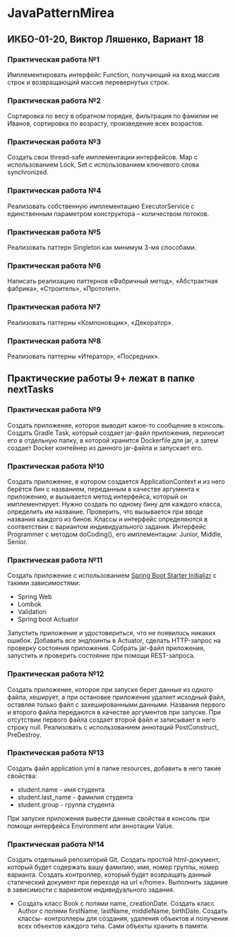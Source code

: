 # JavaPatternMirea

## ИКБО-01-20, Виктор Ляшенко, Вариант 18

### Практическая работа №1

Имплементировать интерфейс Function, получающий на вход массив строк и возвращающий массив перевернутых строк.

### Практическая работа №2

Сортировка по весу в обратном порядке, фильтрация по фамилии не Иванов, сортировка по возрасту, произведение всех
возрастов.

### Практическая работа №3

Создать свои thread-safe имплементации интерфейсов. Map с использованием Lock, Set с использованием ключевого слова
synchronized.

### Практическая работа №4

Реализовать собственную имплементацию ExecutorService с единственным параметром конструктора – количеством потоков.

### Практическая работа №5

Реализовать паттерн Singleton как минимум 3-мя способами.

### Практическая работа №6

Написать реализацию паттернов «Фабричный метод», «Абстрактная фабрика», «Строитель», «Прототип».

### Практическая работа №7

Реализовать паттерны «Компоновщик», «Декоратор».

### Практическая работа №8

Реализовать паттерны «Итератор», «Посредник».

## Практические работы 9+ лежат в папке nextTasks

### Практическая работа №9

Создать приложение, которое выводит какое-то сообщение в консоль. Создать Gradle Task,
который создает jar-файл приложения, переносит его в отдельную папку,
в которой хранится Dockerfile для jar, а затем создает Docker контейнер из данного jar-файла и запускает его.

### Практическая работа №10

Создать приложение, в котором создается ApplicationContext и из него берётся бин с названием,
переданным в качестве аргумента к приложению, и вызывается метод интерфейса, который он имплементирует.
Нужно создать по одному бину для каждого класса, определить им название.
Проверить, что вызывается при вводе названия каждого из бинов.
Классы и интерфейс определяются в соответствии с вариантом индивидуального задания.
Интерфейс Programmer с методом doCoding(), его имплементации: Junior, Middle, Senior.

### Практическая работа №11

Создать приложение с использованием [Spring Boot Starter Initializr](https://start.spring.io/) с такими зависимостями:
* Spring Web
* Lombok
* Validation
* Spring boot Actuator

Запустить приложение и удостовериться, что не появилось никаких ошибок. Добавить все эндпоинты в Actuator,
сделать HTTP-запрос на проверку состояния приложения. Собрать jar-файл приложения,
запустить и проверить состояние при помощи REST-запроса.

### Практическая работа №12

Создать приложение, которое при запуске берет данные из одного файла, хеширует,
а при остановке приложения удаляет исходный файл, оставляя только файл с захешированными данными.
Названия первого и второго файла передаются в качестве аргументов при запуске.
При отсутствии первого файла создает второй файл и записывает в него строку null.
Реализовать с использованием аннотаций PostConstruct, PreDestroy.

### Практическая работа №13

Создать файл application.yml в папке resources, добавить в него такие свойства:
* student.name - имя студента
* student.last_name - фамилия студента
* student.group - группа студента

При запуске приложения вывести данные свойства в консоль при помощи интерфейса Environment или аннотации Value.

### Практическая работа №14

Создать отдельный репозиторий Git. Создать простой html-документ,
который будет содержать вашу фамилию, имя, номер группы, номер варианта.
Создать контроллер, который будет возвращать данный статический документ при переходе на url «/home».
Выполнить задание в зависимости с вариантом индивидуального задания.

* Создать класс Book с полями name, creationDate. Создать класс Author с полями 
firstName, lastName, middleName, birthDate. Создать классы- контроллеры для создания,
удаления объектов и получения всех объектов каждого типа. Сами объекты хранить в памяти.